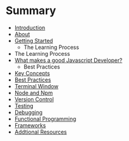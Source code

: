 # Summary

* [Introduction](README.md)
* [About](chapter1.md)
* [Getting Started](getting_started.md)
   * The Learning Process
* The Learning Process
* [What makes a good Javascript Developer?](what_makes_a_good_javascript_developer.md)
   * Best Practices
* [Key Concepts](key_concepts.md)
* [Best Practices](best_practices.md)
* [Terminal Window](the_terminal.md)
* [Node and Npm](node_and_npm.md)
* [Version Control](version_control.md)
* [Testing](testing.md)
* [Debugging](tools.md)
* [Functional Programming](functional_programming.md)
* [Frameworks](frameworks.md)
* [Addtional Resources](addtional_resources.md)

